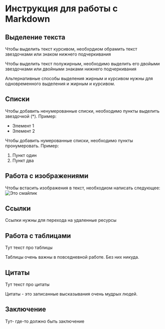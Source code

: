 # Инструкция для работы с Markdown

## Выделение текста

Чтобы выделить текст курсивом, необхрдиом обрамить текст звездочками или знаком нижнего подчеркивания

Чтобы выделить текст полужирным, необходимо выделить его двойыми звездочками или двойными знаками нижнего подчеркивания

Альтернативные способы выделения жирным и курсивом нужны для одновременного выделения и жирным и курсивом.

## Списки

Чтобы добавить ненумерованные списки, необходимо пункты выделить звездочкой (*).
Пример:

* Элемент 1
* Элемент 2


Чтобы добавить нумерованные списки, необходимо пункты пронумеровать.
Пример:

1. Пункт один
2. Пункт два

## Работа с изображениями

Чтобы встасить изображения в текст, необходиом написать следующее:
![Это смайлик](Смайлик.png)

## Ссылки

Ссылки нужны для перехода на удаленные ресурсы

## Работа с таблицами

Тут текст про таблицы

Таблицы очень важны в повседневной работе. Без них никуда.

## Цитаты

Тут текст про цитаты 

Цитаты - это записанные высказывания очень мудрых людей.

## Заключение

Тут- где-то должно быть заключение

